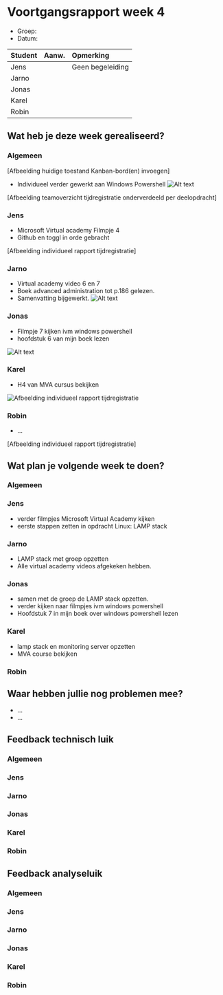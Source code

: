 # Voortgangsrapport week 4

* Groep:
* Datum:

| Student  | Aanw. | Opmerking |
| :---     | :---  | :---      |
| Jens |       |      Geen begeleiding     |
| Jarno |       |           |
| Jonas |       |           |
| Karel |       |           |
| Robin |       |           |

## Wat heb je deze week gerealiseerd?

### Algemeen

[Afbeelding huidige toestand Kanban-bord(en) invoegen]

* Individueel verder gewerkt aan Windows Powershell
![Alt text](http://i.imgur.com/47mZ4Y7.png)

[Afbeelding teamoverzicht tijdregistratie onderverdeeld per deelopdracht]

### Jens

* Microsoft Virtual academy Filmpje 4
* Github en toggl in orde gebracht

[Afbeelding individueel rapport tijdregistratie]

### Jarno

* Virtual academy video 6 en 7
* Boek advanced administration tot p.186 gelezen.
* Samenvatting bijgewerkt.
![Alt text](http://i.imgur.com/shonwKA.png)


### Jonas

* Filmpje 7 kijken ivm windows powershell
* hoofdstuk 6 van mijn boek lezen

![Alt text](http://i.prntscr.com/439c8880e0f6441d99dd837c9e9d9997.png)

### Karel

* H4 van MVA cursus bekijken

![Afbeelding individueel rapport tijdregistratie](http://i.imgur.com/GS5Tomm.jpg)

### Robin

* ...

[Afbeelding individueel rapport tijdregistratie]


## Wat plan je volgende week te doen?

### Algemeen
### Jens
* verder filmpjes Microsoft Virtual Academy kijken
* eerste stappen zetten in opdracht Linux: LAMP stack

### Jarno
* LAMP stack met groep opzetten
* Alle virtual academy videos afgekeken hebben.

### Jonas
* samen met de groep de LAMP stack opzetten. 
* verder kijken naar filmpjes ivm windows powershell
* Hoofdstuk 7 in mijn boek over windows powershell lezen

### Karel
 * lamp stack en monitoring server opzetten
 * MVA course bekijken

### Robin


## Waar hebben jullie nog problemen mee?

* ...
* ...

## Feedback technisch luik

### Algemeen

### Jens
### Jarno
### Jonas
### Karel
### Robin

## Feedback analyseluik

### Algemeen

### Jens
### Jarno
### Jonas
### Karel
### Robin

